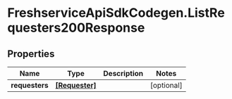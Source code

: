 # FreshserviceApiSdkCodegen.ListRequesters200Response

## Properties

| Name           | Type                            | Description | Notes      |
| -------------- | ------------------------------- | ----------- | ---------- |
| **requesters** | [**[Requester]**](Requester.md) |             | [optional] |
